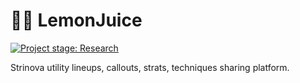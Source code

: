 # 🍋🥤 LemonJuice

[![Project stage: Research][project-stage-badge: Research]][project-stage-page]

[project-stage-badge: Research]: https://img.shields.io/badge/Project%20Stage-Research-orange.svg
[project-stage-page]: https://github.com/potherca-blog/project-stages/

Strinova utility lineups, callouts, strats, techniques sharing platform.
